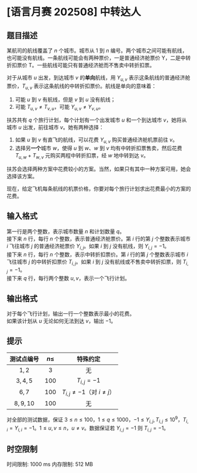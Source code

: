# [语言月赛 202508] 中转达人

## 题目描述


某航司的航线覆盖了 $n$ 个城市。城市从 $1$ 到 $n$ 编号。两个城市之间可能有航线，也可能没有航线。一条航线可能会有两种票价，一是普通经济舱票价 Y，二是中转折扣票价 T。一些航线可能只有普通经济舱而不售卖中转折扣票。

对于从城市 $u$ 出发，到达城市 $v$ 的**单向**航线，用 $Y_{u,v}$ 表示这条航线的普通经济舱票价，$T_{u,v}$ 表示这条航线的中转折扣票价。航线是单向的意味着：

1. 可能 $u$ 到 $v$ 有航线，但是 $v$ 到 $u$ 没有航线；
2. 可能 $T_{u,v} \neq T_{v,u}$，可能 $Y_{u,v} \neq Y_{v,u}$。

扶苏共有 $q$ 个旅行计划，每个计划有一个出发城市 $u$ 和一个到达城市 $v$，她将从城市 $u$ 出发，前往城市 $v$。她有两种选择：

1. 如果 $u$ 到 $v$ 有直飞的航线，可以花费 $Y_{u,v}$ 购买普通经济舱机票前往 $v$。
2. 选择另**一个**城市 $w$，使得 $u$ 到 $w$、$w$ 到 $v$ 均有中转折扣票售卖，然后花费 $T_{u,w} + T_{w,v}$ 元购买两程中转折扣票，经 $w$ 地中转到达 $v$。

扶苏会选择两种方案中花费较小的方案。当然，如果只有其中一种方案可用，她会选择该方案。

现在，给定飞机每条航线的机票价格，你要对每个旅行计划求出花费最小的方案的花费。

## 输入格式


第一行是两个整数，表示城市数量 $n$ 和计划数量 $q$。  
接下来 $n$ 行，每行 $n$ 个整数，表示普通经济舱票价。第 $i$ 行的第 $j$ 个整数表示城市 $i$ 飞往城市 $j$ 的普通经济舱票价 $Y_{i,j}$。如果 $i$ 到 $j$ 没有航线，则 $Y_{i,j} = -1$。  
接下来 $n$ 行，每行 $n$ 个整数，表示中转折扣票价。第 $i$ 行的第 $j$ 个整数表示城市 $i$ 飞往城市 $j$ 的中转折扣票价 $T_{i,j}$。如果 $i$ 到 $j$ 没有航线或不售卖中转折扣票，则 $T_{i,j} = -1$。  
接下来 $q$ 行，每行两个整数 $u,v$，表示一个飞行计划。

## 输出格式



对于每个飞行计划，输出一行一个整数表示最小的花费。  
如果该计划从 $u$ 无论如何无法到达 $v$，输出 $-1$。

## 提示

| 测试点编号 | $n \leq$ | 特殊约定 |
| :-:| :-:| :-:|
| $1,2$ | $3$ | 无 |
| $3,4,5$ | $100$ | $T_{i,j} = -1$|
| $6,7$ | $100$ | $T_{i,j} \neq -1$（对 $i\neq j$）|
| $8,9,10$ | $100$ | 无 |

对全部的测试数据，保证 $3 \leq n \leq 100$，$1 \leq q \leq 1000$，$-1 \leq Y_{i,j}, T_{i,j} \leq 10^9$，$T_{i,i} = Y_{i,i}= -1$。$1 \leq u,v \leq n$，$u \neq v$。数据保证若 $Y_{i,j} = -1$ 则 $T_{i,j} = -1$。

## 时空限制

时间限制: 1000 ms
内存限制: 512 MB
